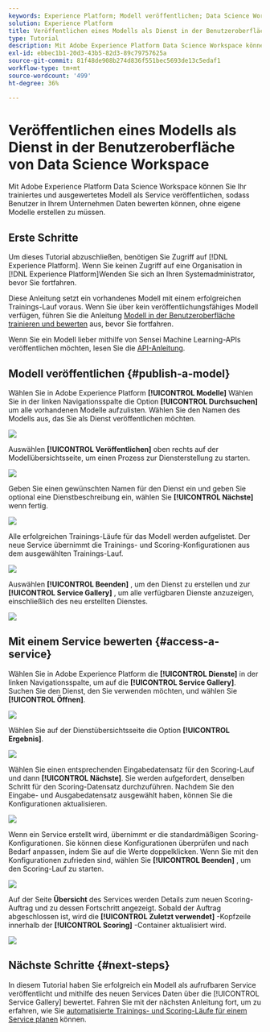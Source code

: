 ```yaml
---
keywords: Experience Platform; Modell veröffentlichen; Data Science Workspace; beliebte Themen; Dienst bewerten
solution: Experience Platform
title: Veröffentlichen eines Modells als Dienst in der Benutzeroberfläche von Data Science Workspace
type: Tutorial
description: Mit Adobe Experience Platform Data Science Workspace können Sie Ihr trainiertes und ausgewertetes Modell als Service veröffentlichen, sodass Benutzer in Ihrem Unternehmen Daten bewerten können, ohne eigene Modelle erstellen zu müssen.
exl-id: ebbec1b1-20d3-43b5-82d3-89c79757625a
source-git-commit: 81f48de908b274d836f551bec5693de13c5edaf1
workflow-type: tm+mt
source-wordcount: '499'
ht-degree: 36%

---
```


# Veröffentlichen eines Modells als Dienst in der Benutzeroberfläche von Data Science Workspace

Mit Adobe Experience Platform Data Science Workspace können Sie Ihr trainiertes und ausgewertetes Modell als Service veröffentlichen, sodass Benutzer in Ihrem Unternehmen Daten bewerten können, ohne eigene Modelle erstellen zu müssen.

## Erste Schritte

Um dieses Tutorial abzuschließen, benötigen Sie Zugriff auf [!DNL Experience Platform]. Wenn Sie keinen Zugriff auf eine Organisation in [!DNL Experience Platform]Wenden Sie sich an Ihren Systemadministrator, bevor Sie fortfahren.

Diese Anleitung setzt ein vorhandenes Modell mit einem erfolgreichen Trainings-Lauf voraus. Wenn Sie über kein veröffentlichungsfähiges Modell verfügen, führen Sie die Anleitung [Modell in der Benutzeroberfläche trainieren und bewerten](./train-evaluate-model-ui.md) aus, bevor Sie fortfahren.

Wenn Sie ein Modell lieber mithilfe von Sensei Machine Learning-APIs veröffentlichen möchten, lesen Sie die [API-Anleitung](./publish-model-service-api.md).

## Modell veröffentlichen {#publish-a-model}

Wählen Sie in Adobe Experience Platform **[!UICONTROL Modelle]** Wählen Sie in der linken Navigationsspalte die Option **[!UICONTROL Durchsuchen]** um alle vorhandenen Modelle aufzulisten. Wählen Sie den Namen des Modells aus, das Sie als Dienst veröffentlichen möchten.

![](../images/models-recipes/publish-model/browse_model.png)

Auswählen **[!UICONTROL Veröffentlichen]** oben rechts auf der Modellübersichtsseite, um einen Prozess zur Diensterstellung zu starten.

![](../images/models-recipes/publish-model/view_training.png)

Geben Sie einen gewünschten Namen für den Dienst ein und geben Sie optional eine Dienstbeschreibung ein, wählen Sie **[!UICONTROL Nächste]** wenn fertig.

![](../images/models-recipes/publish-model/configure_training.png)

Alle erfolgreichen Trainings-Läufe für das Modell werden aufgelistet. Der neue Service übernimmt die Trainings- und Scoring-Konfigurationen aus dem ausgewählten Trainings-Lauf.

![](../images/models-recipes/publish-model/select_training_run.png)

Auswählen **[!UICONTROL Beenden]** , um den Dienst zu erstellen und zur **[!UICONTROL Service Gallery]** , um alle verfügbaren Dienste anzuzeigen, einschließlich des neu erstellten Dienstes.

![](../images/models-recipes/publish-model/service_gallery.png)

## Mit einem Service bewerten {#access-a-service}

Wählen Sie in Adobe Experience Platform die **[!UICONTROL Dienste]** in der linken Navigationsspalte, um auf die **[!UICONTROL Service Gallery]**. Suchen Sie den Dienst, den Sie verwenden möchten, und wählen Sie **[!UICONTROL Öffnen]**.

![](../images/models-recipes/publish-model/open_service.png)

Wählen Sie auf der Dienstübersichtsseite die Option **[!UICONTROL Ergebnis]**.

![](../images/models-recipes/publish-model/score_service.png)

Wählen Sie einen entsprechenden Eingabedatensatz für den Scoring-Lauf und dann **[!UICONTROL Nächste]**. Sie werden aufgefordert, denselben Schritt für den Scoring-Datensatz durchzuführen. Nachdem Sie den Eingabe- und Ausgabedatensatz ausgewählt haben, können Sie die Konfigurationen aktualisieren.

![](../images/models-recipes/publish-model/select_datasets.png)

Wenn ein Service erstellt wird, übernimmt er die standardmäßigen Scoring-Konfigurationen. Sie können diese Konfigurationen überprüfen und nach Bedarf anpassen, indem Sie auf die Werte doppelklicken. Wenn Sie mit den Konfigurationen zufrieden sind, wählen Sie **[!UICONTROL Beenden]** , um den Scoring-Lauf zu starten.

![](../images/models-recipes/publish-model/scoring_configs.png)

Auf der Seite **Übersicht** des Services werden Details zum neuen Scoring-Auftrag und zu dessen Fortschritt angezeigt. Sobald der Auftrag abgeschlossen ist, wird die **[!UICONTROL Zuletzt verwendet]** -Kopfzeile innerhalb der **[!UICONTROL Scoring]** -Container aktualisiert wird.

![](../images/models-recipes/publish-model/pending_scoring.png)

## Nächste Schritte {#next-steps}

In diesem Tutorial haben Sie erfolgreich ein Modell als aufrufbaren Service veröffentlicht und mithilfe des neuen Services Daten über die [!UICONTROL Service Gallery] bewertet. Fahren Sie mit der nächsten Anleitung fort, um zu erfahren, wie Sie [automatisierte Trainings- und Scoring-Läufe für einem Service planen](./schedule-models-ui.md) können.

